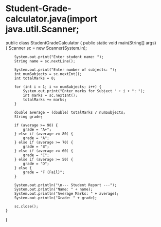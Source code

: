 # Student-Grade-calculator.java(import java.util.Scanner;

public class StudentGradeCalculator {
    public static void main(String[] args) {
        Scanner sc = new Scanner(System.in);

        System.out.print("Enter student name: ");
        String name = sc.nextLine();

        System.out.print("Enter number of subjects: ");
        int numSubjects = sc.nextInt();
        int totalMarks = 0;

        for (int i = 1; i <= numSubjects; i++) {
            System.out.print("Enter marks for Subject " + i + ": ");
            int marks = sc.nextInt();
            totalMarks += marks;
        }

        double average = (double) totalMarks / numSubjects;
        String grade;

        if (average >= 90) {
            grade = "A+";
        } else if (average >= 80) {
            grade = "A";
        } else if (average >= 70) {
            grade = "B";
        } else if (average >= 60) {
            grade = "C";
        } else if (average >= 50) {
            grade = "D";
        } else {
            grade = "F (Fail)";
        }

        System.out.println("\n--- Student Report ---");
        System.out.println("Name: " + name);
        System.out.println("Average Marks: " + average);
        System.out.println("Grade: " + grade);

        sc.close();
    }
}
